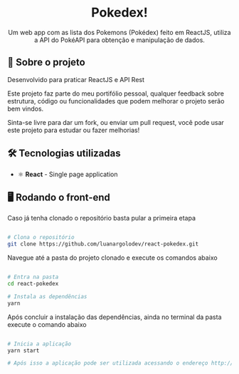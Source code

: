 <h1 align="center">
<br>
Pokedex!
</h1>

<p align="center">Um web app com as lista dos Pokemons (Pokédex) feito em ReactJS, utiliza a API do PokéAPI para obtenção e manipulação de dados.
</p>

## 📃 Sobre o projeto

Desenvolvido para praticar ReactJS e API Rest

Este projeto faz parte do meu portifólio pessoal, qualquer feedback sobre estrutura, código ou funcionalidades que podem melhorar o projeto serão bem vindos.

Sinta-se livre para dar um fork, ou enviar um pull request, você pode usar este projeto para estudar ou fazer melhorias!


## 🛠 Tecnologias utilizadas

- ⚛ **React** - Single page application


## 🖥 Rodando o front-end

Caso já tenha clonado o repositório basta pular a primeira etapa

```bash

# Clona o repositório
git clone https://github.com/luanargolodev/react-pokedex.git

```

Navegue até a pasta do projeto clonado e execute os comandos abaixo

```bash

# Entra na pasta
cd react-pokedex

# Instala as dependências
yarn

```
Após concluir a instalação das dependências, ainda no terminal da pasta execute o comando abaixo

```bash

# Inicia a aplicação
yarn start

# Após isso a aplicação pode ser utilizada acessando o endereço http://localhost:3000

```
